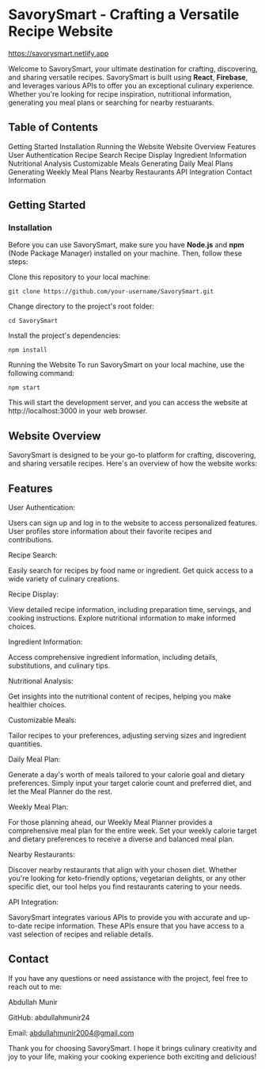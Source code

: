 # SavorySmart - Crafting a Versatile Recipe Website

https://savorysmart.netlify.app

Welcome to SavorySmart, your ultimate destination for crafting, discovering, and sharing versatile recipes. SavorySmart is built using **React**, **Firebase**, and leverages various APIs to offer you an exceptional culinary experience. Whether you're looking for recipe inspiration, nutritional information, generating you meal plans or searching for nearby restuarants.

## Table of Contents


Getting Started
Installation
Running the Website
Website Overview
Features
User Authentication
Recipe Search
Recipe Display
Ingredient Information
Nutritional Analysis
Customizable Meals
Generating Daily Meal Plans 
Generating Weekly Meal Plans
Nearby Restaurants
API Integration
Contact Information

## Getting Started

### Installation

Before you can use SavorySmart, make sure you have **Node.js** and **npm** (Node Package Manager) installed on your machine. Then, follow these steps:

Clone this repository to your local machine:

   ```
git clone https://github.com/your-username/SavorySmart.git
   ```
Change directory to the project's root folder:
 ```
cd SavorySmart
 ```
Install the project's dependencies:

 ```
npm install
 ```
Running the Website
To run SavorySmart on your local machine, use the following command:

 ```
npm start
 ```
This will start the development server, and you can access the website at http://localhost:3000 in your web browser.

## Website Overview

SavorySmart is designed to be your go-to platform for crafting, discovering, and sharing versatile recipes. Here's an overview of how the website works:

## Features

User Authentication:

Users can sign up and log in to the website to access personalized features.
User profiles store information about their favorite recipes and contributions.

Recipe Search:

Easily search for recipes by food name or ingredient.
Get quick access to a wide variety of culinary creations.

Recipe Display:

View detailed recipe information, including preparation time, servings, and cooking instructions.
Explore nutritional information to make informed choices.

Ingredient Information:

Access comprehensive ingredient information, including details, substitutions, and culinary tips.

Nutritional Analysis:

Get insights into the nutritional content of recipes, helping you make healthier choices.

Customizable Meals:

Tailor recipes to your preferences, adjusting serving sizes and ingredient quantities.

Daily Meal Plan:

Generate a day's worth of meals tailored to your calorie goal and dietary preferences. Simply input your target calorie count and preferred diet, and let the Meal Planner do the rest.

Weekly Meal Plan:

For those planning ahead, our Weekly Meal Planner provides a comprehensive meal plan for the entire week. Set your weekly calorie target and dietary preferences to receive a diverse and balanced meal plan.

Nearby Restaurants:

Discover nearby restaurants that align with your chosen diet. Whether you're looking for keto-friendly options, vegetarian delights, or any other specific diet, our tool helps you find restaurants catering to your needs.

API Integration:

SavorySmart integrates various APIs to provide you with accurate and up-to-date recipe information. These APIs ensure that you have access to a vast selection of recipes and reliable details.

## Contact

If you have any questions or need assistance with the project, feel free to reach out to me:

Abdullah Munir  

GitHub: abdullahmunir24  

Email: abdullahmunir2004@gmail.com

Thank you for choosing SavorySmart. I hope it brings culinary creativity and joy to your life, making your cooking experience both exciting and delicious!

